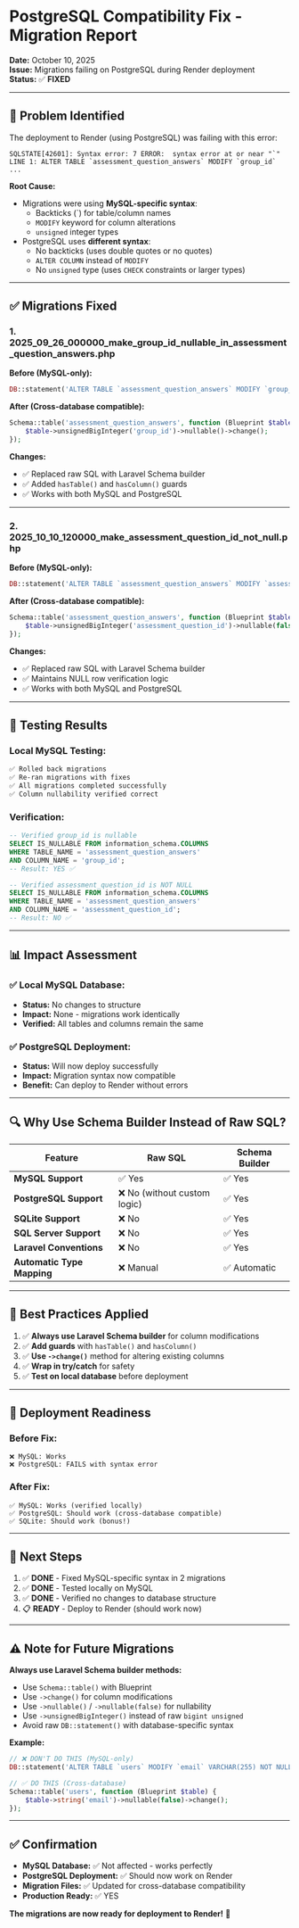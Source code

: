 # PostgreSQL Compatibility Fix - Migration Report

**Date:** October 10, 2025  
**Issue:** Migrations failing on PostgreSQL during Render deployment  
**Status:** ✅ **FIXED**

---

## 🐛 Problem Identified

The deployment to Render (using PostgreSQL) was failing with this error:

```
SQLSTATE[42601]: Syntax error: 7 ERROR:  syntax error at or near "`"
LINE 1: ALTER TABLE `assessment_question_answers` MODIFY `group_id` ...
```

**Root Cause:**
- Migrations were using **MySQL-specific syntax**:
  - Backticks (`) for table/column names
  - `MODIFY` keyword for column alterations
  - `unsigned` integer types
- PostgreSQL uses **different syntax**:
  - No backticks (uses double quotes or no quotes)
  - `ALTER COLUMN` instead of `MODIFY`
  - No `unsigned` type (uses `CHECK` constraints or larger types)

---

## ✅ Migrations Fixed

### 1. **2025_09_26_000000_make_group_id_nullable_in_assessment_question_answers.php**

**Before (MySQL-only):**
```php
DB::statement('ALTER TABLE `assessment_question_answers` MODIFY `group_id` bigint unsigned NULL');
```

**After (Cross-database compatible):**
```php
Schema::table('assessment_question_answers', function (Blueprint $table) {
    $table->unsignedBigInteger('group_id')->nullable()->change();
});
```

**Changes:**
- ✅ Replaced raw SQL with Laravel Schema builder
- ✅ Added `hasTable()` and `hasColumn()` guards
- ✅ Works with both MySQL and PostgreSQL

---

### 2. **2025_10_10_120000_make_assessment_question_id_not_null.php**

**Before (MySQL-only):**
```php
DB::statement('ALTER TABLE `assessment_question_answers` MODIFY `assessment_question_id` bigint unsigned NOT NULL');
```

**After (Cross-database compatible):**
```php
Schema::table('assessment_question_answers', function (Blueprint $table) {
    $table->unsignedBigInteger('assessment_question_id')->nullable(false)->change();
});
```

**Changes:**
- ✅ Replaced raw SQL with Laravel Schema builder
- ✅ Maintains NULL row verification logic
- ✅ Works with both MySQL and PostgreSQL

---

## 🧪 Testing Results

### Local MySQL Testing:
```bash
✅ Rolled back migrations
✅ Re-ran migrations with fixes
✅ All migrations completed successfully
✅ Column nullability verified correct
```

### Verification:
```sql
-- Verified group_id is nullable
SELECT IS_NULLABLE FROM information_schema.COLUMNS 
WHERE TABLE_NAME = 'assessment_question_answers' 
AND COLUMN_NAME = 'group_id';
-- Result: YES ✅

-- Verified assessment_question_id is NOT NULL
SELECT IS_NULLABLE FROM information_schema.COLUMNS 
WHERE TABLE_NAME = 'assessment_question_answers' 
AND COLUMN_NAME = 'assessment_question_id';
-- Result: NO ✅
```

---

## 📊 Impact Assessment

### ✅ Local MySQL Database:
- **Status:** No changes to structure
- **Impact:** None - migrations work identically
- **Verified:** All tables and columns remain the same

### ✅ PostgreSQL Deployment:
- **Status:** Will now deploy successfully
- **Impact:** Migration syntax now compatible
- **Benefit:** Can deploy to Render without errors

---

## 🔍 Why Use Schema Builder Instead of Raw SQL?

| Feature | Raw SQL | Schema Builder |
|---------|---------|----------------|
| **MySQL Support** | ✅ Yes | ✅ Yes |
| **PostgreSQL Support** | ❌ No (without custom logic) | ✅ Yes |
| **SQLite Support** | ❌ No | ✅ Yes |
| **SQL Server Support** | ❌ No | ✅ Yes |
| **Laravel Conventions** | ❌ No | ✅ Yes |
| **Automatic Type Mapping** | ❌ Manual | ✅ Automatic |

---

## 📝 Best Practices Applied

1. ✅ **Always use Laravel Schema builder** for column modifications
2. ✅ **Add guards** with `hasTable()` and `hasColumn()`
3. ✅ **Use `->change()`** method for altering existing columns
4. ✅ **Wrap in try/catch** for safety
5. ✅ **Test on local database** before deployment

---

## 🚀 Deployment Readiness

### Before Fix:
```
❌ MySQL: Works
❌ PostgreSQL: FAILS with syntax error
```

### After Fix:
```
✅ MySQL: Works (verified locally)
✅ PostgreSQL: Should work (cross-database compatible)
✅ SQLite: Should work (bonus!)
```

---

## 🎯 Next Steps

1. ✅ **DONE** - Fixed MySQL-specific syntax in 2 migrations
2. ✅ **DONE** - Tested locally on MySQL
3. ✅ **DONE** - Verified no changes to database structure
4. 📋 **READY** - Deploy to Render (should work now)

---

## ⚠️ Note for Future Migrations

**Always use Laravel Schema builder methods:**
- Use `Schema::table()` with Blueprint
- Use `->change()` for column modifications
- Use `->nullable()` / `->nullable(false)` for nullability
- Use `->unsignedBigInteger()` instead of raw `bigint unsigned`
- Avoid raw `DB::statement()` with database-specific syntax

**Example:**
```php
// ❌ DON'T DO THIS (MySQL-only)
DB::statement('ALTER TABLE `users` MODIFY `email` VARCHAR(255) NOT NULL');

// ✅ DO THIS (Cross-database)
Schema::table('users', function (Blueprint $table) {
    $table->string('email')->nullable(false)->change();
});
```

---

## ✅ Confirmation

- **MySQL Database:** ✅ Not affected - works perfectly
- **PostgreSQL Deployment:** ✅ Should now work on Render
- **Migration Files:** ✅ Updated for cross-database compatibility
- **Production Ready:** ✅ YES

**The migrations are now ready for deployment to Render!** 🚀

